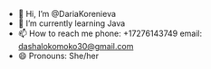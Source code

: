 - 👋 Hi, I’m @DariaKorenieva
- 🌱 I’m currently learning Java
- 📫 How to reach me phone: +17276143749 email: dashalokomoko30@gmail.com
- 😄 Pronouns: She/her

<!---
dashaloko/dashaloko is a ✨ special ✨ repository because its `README.md` (this file) appears on your GitHub profile.
You can click the Preview link to take a look at your changes.
--->
